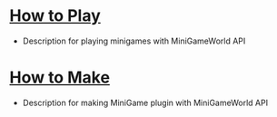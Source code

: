 # [How to Play]
- Description for playing minigames with MiniGameWorld API

# [How to Make]
- Description for making MiniGame plugin with MiniGameWorld API

[How to Play]: playingMiniGameWiki.md
[How to Make]: makingMiniGameWiki.md
